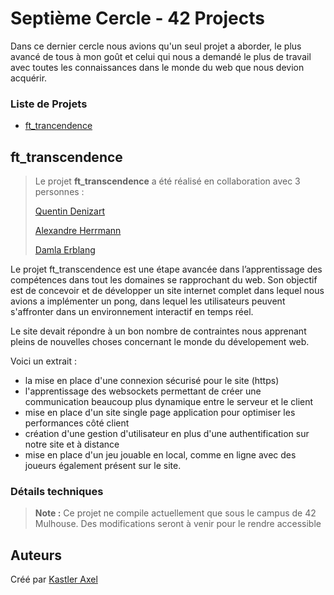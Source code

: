 # Septième Cercle - 42 Projects

Dans ce dernier cercle nous avions qu'un seul projet a aborder, le plus avancé de tous à mon goût et celui qui nous a demandé le plus de travail avec toutes les connaissances dans le monde du web que nous devion acquérir.

### Liste de Projets

* [ft_trancendence](#ft_transcendence)

## ft_transcendence

> Le projet **ft_transcendence** a été réalisé en collaboration avec 3 personnes :
>
> [Quentin Denizart](https://github.com/LaDeniseDe42)
>
> [Alexandre Herrmann](https://github.com/alexandre6795)
>
> [Damla Erblang](https://github.com/iamdamla)

Le projet ft_transcendence est une étape avancée dans l’apprentissage des compétences dans tout les domaines se rapprochant du web. Son objectif est de concevoir et de développer un site internet complet dans lequel nous avions a implémenter un pong, dans lequel les utilisateurs peuvent s'affronter dans un environnement interactif en temps réel.

Le site devait répondre à un bon nombre de contraintes nous apprenant pleins de nouvelles choses concernant le monde du dévelopement web.

Voici un extrait :

- la mise en place d'une connexion sécurisé pour le site (https)
- l'apprentissage des websockets permettant de créer une communication beaucoup plus dynamique entre le serveur et le client
- mise en place d'un site single page application pour optimiser les performances côté client
- création d'une gestion d'utilisateur en plus d'une authentification sur notre site et à distance
- mise en place d'un jeu jouable en local, comme en ligne avec des joueurs également présent sur le site.


### Détails techniques

> **Note :** Ce projet ne compile actuellement que sous le campus de 42 Mulhouse. Des modifications seront à venir pour le rendre accessible

## Auteurs

Créé par [Kastler Axel](https://github.com/ChromaXard)

